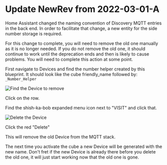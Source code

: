 # Update NewRev from 2022-03-01-A

Home Assistant changed the naming convention of Discovery MQTT entries in the back end. In order to facilitate that change, a new entity for the side number storage is required.

For this change to complete, you will need to remove the old one manually as it is no longer needed. If you do not remove the old one, it should continue to work until the deprecation ends and then is likely to cause problems. You will need to complete this action at some point.

First navigate to Devices and find the number helper created by this blueprint. It should look like the cube friendly_name followed by:
    ```_Number_Helper```

![Find the Device to remove](https://github.com/SirGoodenough/HA_Blueprints/blob/master/images/Z2MHelperDevice.png?raw=true "Find the Device to remove")

Click on the row.

Find the shish-ka-bob expanded menu icon next to "VISIT" and click that.

![Delete the Device](https://github.com/SirGoodenough/HA_Blueprints/blob/master/images/UpdasteDeleteMe.png?raw=true "Delete the Device")

Click the red "Delete"

This will remove the old Device from the MQTT stack.

The next time you activate the cube a new Device will be generated with the new name. Don't fret if the new Device is already there before you delete the old one, it will just start working now that the old one is gone.